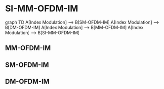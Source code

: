 # SI-MM-OFDM-IM

graph TD
A[Index Modulation] --> B[SM-OFDM-IM]
A[Index Modulation] --> B[DM-OFDM-IM]
A[Index Modulation] --> B[MM-OFDM-IM]
A[Index Modulation] --> B[SI-MM-OFDM-IM]

## MM-OFDM-IM

## SM-OFDM-IM

## DM-OFDM-IM
